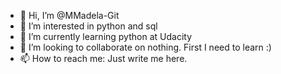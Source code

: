 - 👋 Hi, I’m @MMadela-Git
- 👀 I’m interested in python and sql
- 🌱 I’m currently learning python at Udacity
- 💞️ I’m looking to collaborate on nothing. First I need to learn :)
- 📫 How to reach me: Just write me here.

<!---
MMadela-Git/MMadela-Git is a ✨ special ✨ repository because its `README.md` (this file) appears on your GitHub profile.
You can click the Preview link to take a look at your changes.
--->
